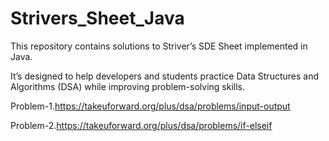 # Strivers_Sheet_Java
This repository contains solutions to Striver’s SDE Sheet implemented in Java. 

It’s designed to help developers and students practice Data Structures and Algorithms (DSA) while improving problem-solving skills.

Problem-1.https://takeuforward.org/plus/dsa/problems/input-output

Problem-2.https://takeuforward.org/plus/dsa/problems/if-elseif
